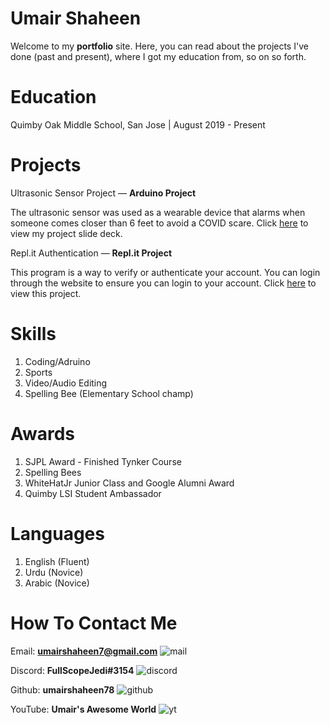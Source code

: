 # Umair Shaheen  

Welcome to my **portfolio** site. Here, you can read about the projects I've done (past and present), where I got my education from, so on so forth.

# Education
Quimby Oak Middle School, San Jose | August 2019 - Present

# Projects
Ultrasonic Sensor Project — **Arduino Project**

The ultrasonic sensor was used as a wearable device that alarms when someone comes closer than 6 feet to avoid a COVID scare. Click [here](docs.google.com/presentation/d/1Fq0hCVFVT_XG4UbCJgtcuOiuY3HlKmWsnh27RUpmG_o/edit#slide=id.ga3795effbd_0_145) to view my project slide deck.

Repl.it Authentication — **Repl.it Project**

This program is a way to verify or authenticate your account. You can 
login through the website to ensure you can login to your account.
Click [here](https://repl-authentication.shaheenumair.repl.co) to view this project.

# Skills
1. Coding/Adruino
2. Sports
3. Video/Audio Editing
4. Spelling Bee (Elementary School champ)

# Awards
1. SJPL Award - Finished Tynker Course
2. Spelling Bees
3. WhiteHatJr Junior Class and Google Alumni Award
4. Quimby LSI Student Ambassador

# Languages

1. English (Fluent)
2. Urdu (Novice)
3. Arabic (Novice)

# How To Contact Me
Email: **umairshaheen7@gmail.com**
![mail](https://user-images.githubusercontent.com/62365470/154793360-c8f10ef9-e249-4b43-b2c7-a45ad8d1f385.png)

Discord: **FullScopeJedi#3154** 
![discord](https://user-images.githubusercontent.com/62365470/154793365-744751b7-dbb7-41ac-8b0f-d76d2c154f57.png)

Github: **umairshaheen78** 
![github](https://user-images.githubusercontent.com/62365470/154793370-1b2f4a17-5a5c-4c09-b0eb-6089c08edeb0.png)

YouTube: **Umair's Awesome World**
![yt](https://user-images.githubusercontent.com/62365470/154793373-97220a4a-e39c-46d6-a113-2189d76f9b06.png)

